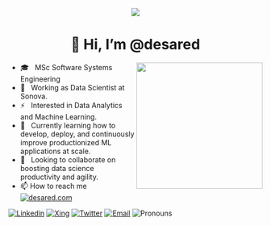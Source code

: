 
<p align="center"><img src="https://i.imgur.com/A6bWGFl.gif"/></p>

<h1 align="center">👋 Hi, I’m @desared </h1>

<img align ="right" src = "https://media.giphy.com/media/jdPMeyv9rn0hZHh8n9/giphy.gif" width="250" height="250">

- 🎓 &nbsp; MSc Software Systems Engineering
- 💼 &nbsp; Working as Data Scientist at Sonova.
- ⚡ &nbsp; Interested in Data Analytics and Machine Learning.
- 🌱 &nbsp; Currently learning how to develop, deploy, and continuously improve productionized ML applications at scale.
- 👀 &nbsp; Looking to collaborate on boosting data science productivity and agility.
- 📫 How to reach me [![desared.com](https://img.shields.io/badge/-desared.com-lightblue?style=flat&logo=desared&logoColor=white&link=https://desared.com/)](https://desared.com/)

[![Linkedin](https://img.shields.io/badge/-LinkedIn-blue?style=flat&logo=Linkedin&logoColor=white&link=https://www.linkedin.com/in/desared/)](https://www.linkedin.com/in/desared/)
[![Xing](https://img.shields.io/badge/-Xing-green?style=flat&logo=Xing&logoColor=white&link=https://www.xing.com/profile/Desared_Osmanllari/cv)](https://www.xing.com/profile/Desared_Osmanllari/cv)
[![Twitter](https://img.shields.io/badge/-Twitter-blue?style=flat&logo=Twitter&logoColor=white&link=https://twitter.com/DOsmanllari)](https://twitter.com/DOsmanllari)
[![Email](https://img.shields.io/badge/-Email-c14438?style=flat&logo=Gmail&logoColor=white)](desaredosmanllari@gmail.com)
![Pronouns](https://img.shields.io/badge/Pronouns-He%2FHim-brightgreen?style=flat)        


<!---
desared/desared is a ✨ special ✨ repository because its `README.md` (this file) appears on your GitHub profile.
You can click the Preview link to take a look at your changes.
--->
